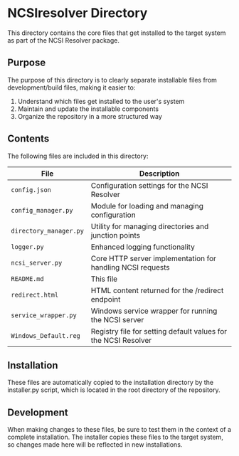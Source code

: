 # NCSIresolver Directory

This directory contains the core files that get installed to the target system as part of the NCSI Resolver package.

## Purpose

The purpose of this directory is to clearly separate installable files from development/build files, making it easier to:
1. Understand which files get installed to the user's system
2. Maintain and update the installable components
3. Organize the repository in a more structured way

## Contents

The following files are included in this directory:

| File | Description |
|------|-------------|
| `config.json` | Configuration settings for the NCSI Resolver |
| `config_manager.py` | Module for loading and managing configuration |
| `directory_manager.py` | Utility for managing directories and junction points |
| `logger.py` | Enhanced logging functionality |
| `ncsi_server.py` | Core HTTP server implementation for handling NCSI requests |
| `README.md` | This file |
| `redirect.html` | HTML content returned for the /redirect endpoint |
| `service_wrapper.py` | Windows service wrapper for running the NCSI server |
| `Windows_Default.reg` | Registry file for setting default values for the NCSI Resolver |

## Installation

These files are automatically copied to the installation directory by the installer.py script, which is located in the root directory of the repository.

## Development

When making changes to these files, be sure to test them in the context of a complete installation. The installer copies these files to the target system, so changes made here will be reflected in new installations.